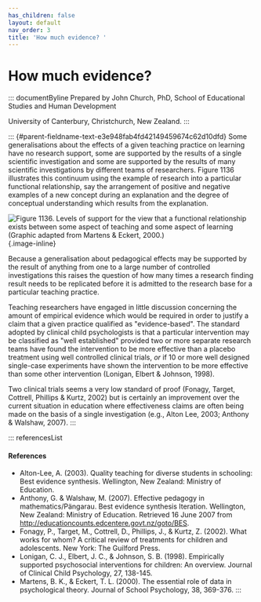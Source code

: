 ```yaml
---
has_children: false
layout: default
nav_order: 3
title: 'How much evidence? '
---
```

# How much evidence? 


::: documentByline
Prepared by John Church, PhD, School of Educational Studies and Human
Development

University of Canterbury, Christchurch, New Zealand.
:::

::: {#parent-fieldname-text-e3e948fab4fd42149459674c62d10dfd}
Some generalisations about the effects of a given teaching practice on
learning have no research support, some are supported by the results of
a single scientific investigation and some are supported by the results
of many scientific investigations by different teams of researchers.
Figure 1136 illustrates this continuum using the example of research
into a particular functional relationship, say the arrangement of
positive and negative examples of a new concept during an explanation
and the degree of conceptual understanding which results from the
explanation.

![Figure 1136. Levels of support for the view that a functional
relationship exists between some aspect of teaching and some aspect of
learning (Graphic adapted from Martens & Eckert,
2000.)](../../../../../../assets/images/TECKSFig1136.png "Figure 1136. Levels of support for the view that a functional relationship exists between some aspect of teaching and some aspect of learning (Graphic adapted from Martens & Eckert, 2000.)"){.image-inline}

Because a generalisation about pedagogical effects may be supported by
the result of anything from one to a large number of controlled
investigations this raises the question of how many times a research
finding result needs to be replicated before it is admitted to the
research base for a particular teaching practice.

Teaching researchers have engaged in little discussion concerning the
amount of empirical evidence which would be required in order to justify
a claim that a given practice qualified as "evidence-based". The
standard adopted by clinical child psychologists is that a particular
intervention may be classified as "well established" provided two or
more separate research teams have found the intervention to be more
effective than a placebo treatment using well controlled clinical
trials, *or* if 10 or more well designed single-case experiments have
shown the intervention to be more effective than some other intervention
(Lonigan, Elbert & Johnson, 1998).

Two clinical trials seems a very low standard of proof (Fonagy, Target,
Cottrell, Phillips & Kurtz, 2002) but is certainly an improvement over
the current situation in education where effectiveness claims are often
being made on the basis of a single investigation (e.g., Alton Lee,
2003; Anthony & Walshaw, 2007).
:::

::: referencesList
#### References

-   Alton-Lee, A. (2003). Quality teaching for diverse students in
    schooling: Best evidence synthesis. Wellington, New Zealand:
    Ministry of Education.
-   Anthony, G. & Walshaw, M. (2007). Effective pedagogy in
    mathematics/Pängarau. Best evidence synthesis Iteration. Wellington,
    New Zealand: Ministry of Education. Retrieved 16 June 2007 from
    http://educationcounts.edcentere.govt.nz/goto/BES.
-   Fonagy, P., Target, M., Cottrell, D., Phillips, J., & Kurtz, Z.
    (2002). What works for whom? A critical review of treatments for
    children and adolescents. New York: The Guilford Press.
-   Lonigan, C. J., Elbert, J. C., & Johnson, S. B. (1998). Empirically
    supported psychosocial interventions for children: An overview.
    Journal of Clinical Child Psychology, 27, 138-145.
-   Martens, B. K., & Eckert, T. L. (2000). The essential role of data
    in psychological theory. Journal of School Psychology, 38, 369-376.
:::
